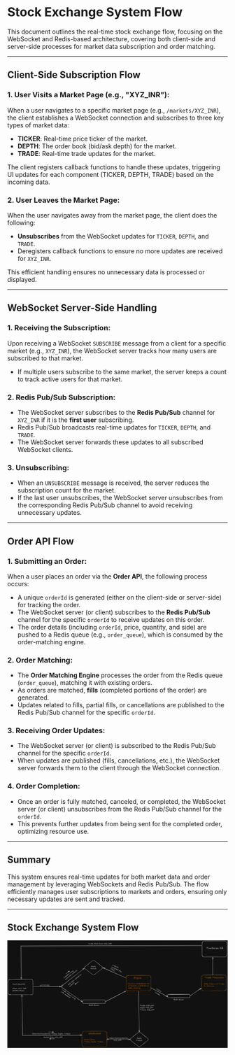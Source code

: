 # Stock Exchange System Flow

This document outlines the real-time stock exchange flow, focusing on the WebSocket and Redis-based architecture, covering both client-side and server-side processes for market data subscription and order matching.

---

## Client-Side Subscription Flow

### 1. User Visits a Market Page (e.g., "XYZ_INR"):

When a user navigates to a specific market page (e.g., `/markets/XYZ_INR`), the client establishes a WebSocket connection and subscribes to three key types of market data:

- **TICKER**: Real-time price ticker of the market.
- **DEPTH**: The order book (bid/ask depth) for the market.
- **TRADE**: Real-time trade updates for the market.

The client registers callback functions to handle these updates, triggering UI updates for each component (TICKER, DEPTH, TRADE) based on the incoming data.

### 2. User Leaves the Market Page:

When the user navigates away from the market page, the client does the following:

- **Unsubscribes** from the WebSocket updates for `TICKER`, `DEPTH`, and `TRADE`.
- Deregisters callback functions to ensure no more updates are received for `XYZ_INR`.

This efficient handling ensures no unnecessary data is processed or displayed.

---

## WebSocket Server-Side Handling

### 1. Receiving the Subscription:

Upon receiving a WebSocket `SUBSCRIBE` message from a client for a specific market (e.g., `XYZ_INR`), the WebSocket server tracks how many users are subscribed to that market.

- If multiple users subscribe to the same market, the server keeps a count to track active users for that market.

### 2. Redis Pub/Sub Subscription:

- The WebSocket server subscribes to the **Redis Pub/Sub** channel for `XYZ_INR` if it is the **first user** subscribing.
- Redis Pub/Sub broadcasts real-time updates for `TICKER`, `DEPTH`, and `TRADE`.
- The WebSocket server forwards these updates to all subscribed WebSocket clients.

### 3. Unsubscribing:

- When an `UNSUBSCRIBE` message is received, the server reduces the subscription count for the market.
- If the last user unsubscribes, the WebSocket server unsubscribes from the corresponding Redis Pub/Sub channel to avoid receiving unnecessary updates.

---

## Order API Flow

### 1. Submitting an Order:

When a user places an order via the **Order API**, the following process occurs:

- A unique `orderId` is generated (either on the client-side or server-side) for tracking the order.
- The WebSocket server (or client) subscribes to the **Redis Pub/Sub** channel for the specific `orderId` to receive updates on this order.
- The order details (including `orderId`, price, quantity, and side) are pushed to a Redis queue (e.g., `order_queue`), which is consumed by the order-matching engine.

### 2. Order Matching:

- The **Order Matching Engine** processes the order from the Redis queue (`order_queue`), matching it with existing orders.
- As orders are matched, **fills** (completed portions of the order) are generated. 
- Updates related to fills, partial fills, or cancellations are published to the Redis Pub/Sub channel for the specific `orderId`.

### 3. Receiving Order Updates:

- The WebSocket server (or client) is subscribed to the Redis Pub/Sub channel for the specific `orderId`.
- When updates are published (fills, cancellations, etc.), the WebSocket server forwards them to the client through the WebSocket connection.

### 4. Order Completion:

- Once an order is fully matched, canceled, or completed, the WebSocket server (or client) unsubscribes from the Redis Pub/Sub channel for the `orderId`.
- This prevents further updates from being sent for the completed order, optimizing resource use.

---

## Summary

This system ensures real-time updates for both market data and order management by leveraging WebSockets and Redis Pub/Sub. The flow efficiently manages user subscriptions to markets and orders, ensuring only necessary updates are sent and tracked.

---

## Stock Exchange System Flow

![Stock Exchange Flow](./exchange-client/public/images/StockExchange.png)